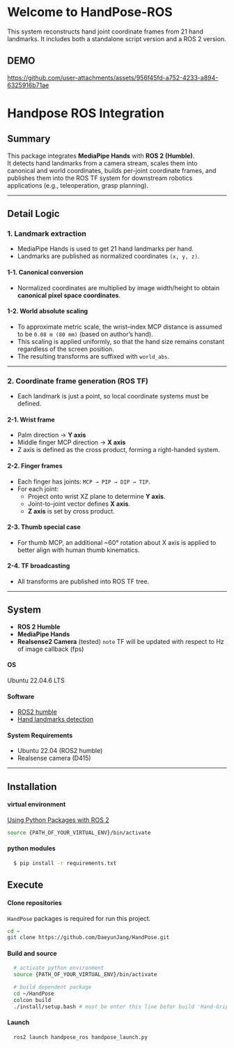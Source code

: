 # Welcome to HandPose-ROS
This system reconstructs hand joint coordinate frames from 21 hand landmarks. It includes both a standalone script version and a ROS 2 version.

## DEMO
https://github.com/user-attachments/assets/956f45fd-a752-4233-a894-6325916b71ae

# Handpose ROS Integration

## Summary
This package integrates **MediaPipe Hands** with **ROS 2 (Humble)**.  
It detects hand landmarks from a camera stream, scales them into canonical and world coordinates, builds per-joint coordinate frames, and publishes them into the ROS TF system for downstream robotics applications (e.g., teleoperation, grasp planning).

---

## Detail Logic

### 1. Landmark extraction
- MediaPipe Hands is used to get 21 hand landmarks per hand.
- Landmarks are published as normalized coordinates `(x, y, z)`.

#### 1-1. Canonical conversion
- Normalized coordinates are multiplied by image width/height to obtain **canonical pixel space coordinates**.

#### 1-2. World absolute scaling
- To approximate metric scale, the wrist–index MCP distance is assumed to be `0.08 m (80 mm)` (based on author’s hand).
- This scaling is applied uniformly, so that the hand size remains constant regardless of the screen position.
- The resulting transforms are suffixed with `world_abs`.

---

### 2. Coordinate frame generation (ROS TF)
- Each landmark is just a point, so local coordinate systems must be defined.

#### 2-1. Wrist frame
- Palm direction → **Y axis**  
- Middle finger MCP direction → **X axis**  
- Z axis is defined as the cross product, forming a right-handed system.

#### 2-2. Finger frames
- Each finger has joints: `MCP → PIP → DIP → TIP`.
- For each joint:
  - Project onto wrist XZ plane to determine **Y axis**.
  - Joint-to-joint vector defines **X axis**.
  - **Z axis** is set by cross product.

#### 2-3. Thumb special case
- For thumb MCP, an additional ~60° rotation about X axis is applied to better align with human thumb kinematics.

#### 2-4. TF broadcasting
- All transforms are published into ROS TF tree.

---

## System
- **ROS 2 Humble**
- **MediaPipe Hands**
- **Realsense2 Camera** (tested)
`note`
TF will be updated with respect to Hz of image callback (fps)

#### OS
Ubuntu 22.04.6 LTS

#### Software
- [ROS2 humble](https://docs.ros.org/en/humble/index.html)
- [Hand landmarks detection](https://ai.google.dev/edge/mediapipe/solutions/vision/hand_landmarker)

#### System Requirements
- Ubuntu 22.04 (ROS2 humble)
- Realsense camera (D415)

---

## Installation
#### virtual environment
[Using Python Packages with ROS 2](https://docs.ros.org/en/humble/How-To-Guides/Using-Python-Packages.html#installing-via-a-virtual-environment)
```bash
source {PATH_OF_YOUR_VIRTUAL_ENV}/bin/activate
```

#### python modules
```bash
  $ pip install -r requirements.txt
```

## Execute
#### Clone repositories
`HandPose` packages is required for run this project.
```bash
cd ~
git clone https://github.com/DaeyunJang/HandPose.git
```

#### Build and source
```bash
  # activate python environment
  source {PATH_OF_YOUR_VIRTUAL_ENV}/bin/activate

  # build dependent package
  cd ~/HandPose
  colcon build
  ./install/setup.bash # must be enter this line befor build 'Hand-Gripper-ROS2' package.
```

#### Launch
```bash
  ros2 launch handpose_ros handpose_launch.py
```